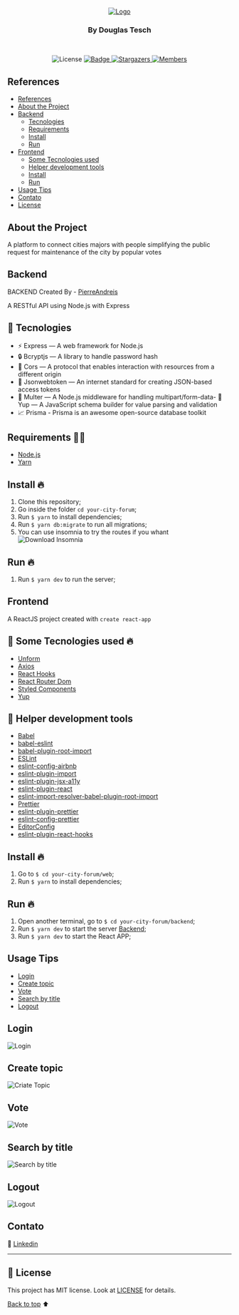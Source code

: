<br />
<p align="center">
  <a href="https://github.com/Dtesch9/your-city-forum">
    <img src="https://github.com/Dtesch9/your-city-forum/blob/master/assets/signup-screen-your-city-forum.png" alt="Logo">
  </a>

  <h3 align="center">By Douglas Tesch</h3>
</p>
<br />
<p align="center">
  <img alt="License" src="https://img.shields.io/badge/license-MIT-%2304D361">
 
  <a href="https://www.linkedin.com/in/douglas-tesch-00b7a518b/">
    <img alt="Badge" src="https://img.shields.io/badge/Developer-Douglas%20Tesch-orange">
  </a>

  <a href="https://github.com/Dtesch9/fastfeet/stargazers">
    <img alt="Stargazers" src="https://img.shields.io/github/stars/Dtesch9/your-city-forum?style=social">
  </a>
  
   <a href="https://github.com/Dtesch9/fastfeet/network/members">
    <img alt="Members" src="https://img.shields.io/github/forks/Dtesch9/your-city-forum?style=social">
  </a>
</p>

## References

- [References](#references)
- [About the Project](#about-the-project)
- [Backend](#backend)
  - [Tecnologies](#-tecnologies)
  - [Requirements](#requirements-)
  - [Install](#install-)
  - [Run](#run-)
- [Frontend](#frontend)
  - [Some Tecnologies used](#-some-tecnologies-used-)
  - [Helper development tools](#-helper-development-tools)
  - [Install](#install--1)
  - [Run](#run--1)
- [Usage Tips](#usage-tips)
- [Contato](#contato)
- [License](#memo-license)
  
  
  
## About the Project

A platform to connect cities majors with people simplifying the public request for maintenance of the city by popular votes 

## Backend

BACKEND Created By - [PierreAndreis](https://github.com/PierreAndreis)

A RESTful API using Node.js with Express

## 🚀 Tecnologies

- ⚡ Express — A web framework for Node.js
- :lock: Bcryptjs —  A library to handle password hash
- :fax: Cors — A protocol that enables interaction with resources from a different origin
- :key: Jsonwebtoken — An internet standard for creating JSON-based access tokens
- :paperclip: Multer — A Node.js middleware for handling multipart/form-data- :memo: Yup — A JavaScript schema builder for value parsing and validation
- :chart_with_upwards_trend: Prisma - Prisma is an awesome open-source database toolkit

## Requirements ✋🏻

- [Node.js](https://nodejs.org/en/)
- [Yarn](https://yarnpkg.com/pt-BR/docs/install)

## Install 🔥

1. Clone this repository;
2. Go inside the folder `cd your-city-forum`;
3. Run `$ yarn` to install dependencies;
4. Run `$ yarn db:migrate` to run all migrations;
5. You can use insomnia to try the routes if you whant ![Download Insomnia](https://insomnia.rest/images/run.svg)


## Run 🔥 
1. Run `$ yarn dev` to run the server;

## Frontend

A ReactJS project created with `create react-app`

## 🚀 Some Tecnologies used 🔥

- [Unform](https://unform.dev/)
- [Axios](https://github.com/axios/axios)
- [React Hooks](https://reactjs.org/docs/hooks-intro.html)
- [React Router Dom](https://reacttraining.com/react-router/web/guides/quick-start)
- [Styled Components](https://styled-components.com/)
- [Yup](https://github.com/jquense/yup)

## 🚀 Helper development tools

- [Babel](https://babeljs.io/)
- [babel-eslint](https://github.com/babel/babel-eslint)
- [babel-plugin-root-import](https://github.com/entwicklerstube/babel-plugin-root-import)
- [ESLint](https://eslint.org/)
- [eslint-config-airbnb](https://github.com/airbnb/javascript/tree/master/packages/eslint-config-airbnb)
- [eslint-plugin-import](https://github.com/benmosher/eslint-plugin-import)
- [eslint-plugin-jsx-a11y](https://github.com/evcohen/eslint-plugin-jsx-a11y)
- [eslint-plugin-react](https://github.com/yannickcr/eslint-plugin-react)
- [eslint-import-resolver-babel-plugin-root-import](https://github.com/olalonde/eslint-import-resolver-babel-root-import)
- [Prettier](https://prettier.io/)
- [eslint-plugin-prettier](https://github.com/prettier/eslint-plugin-prettier)
- [eslint-config-prettier](https://github.com/prettier/eslint-config-prettier)
- [EditorConfig](https://editorconfig.org/)
- [eslint-plugin-react-hooks](https://github.com/facebook/react/tree/master/packages/eslint-plugin-react-hooks)

## Install 🔥

1. Go to `$ cd your-city-forum/web`;
2. Run `$ yarn` to install dependencies;


## Run 🔥 
1. Open another terminal, go to `$ cd your-city-forum/backend`;
2. Run `$ yarn dev` to start the server [Backend](#backend);
3. Run `$ yarn dev` to start the React APP;

## Usage Tips

- [Login](#login)
- [Create topic](#create-topic)
- [Vote](#vote)
- [Search by title](#search-by-title)
- [Logout](#logout)

## Login

![Login](https://github.com/Dtesch9/your-city-forum/blob/master/assets/login-your-city-forum.gif)

## Create topic

![Criate Topic](https://github.com/Dtesch9/your-city-forum/blob/master/assets/create-topic-your-city-forum.gif)

## Vote

![Vote](https://github.com/Dtesch9/your-city-forum/blob/master/assets/upvote-your-city-forum.gif)

## Search by title

![Search by title](https://github.com/Dtesch9/your-city-forum/blob/master/assets/search-your-city-forum.gif)

## Logout

![Logout](https://github.com/Dtesch9/your-city-forum/blob/master/assets/logout-your-city-forum.gif)


## Contato

:link: [Linkedin](https://www.linkedin.com/in/douglas-tesch-00b7a518b/)

-----
## :memo: License

This project has MIT license. Look at [LICENSE](LICENSE.md) for details.


[Back to top](#references) :arrow_up:
